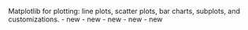 Matplotlib for plotting: line plots, scatter plots, bar charts, subplots, and customizations. - new - new - new - new - new